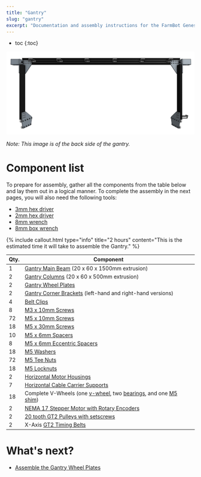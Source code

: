 ```yaml
---
title: "Gantry"
slug: "gantry"
excerpt: "Documentation and assembly instructions for the FarmBot Genesis gantry"
---
```


* toc
{:toc}


![v1.3 gantry.JPG](v1.3_gantry.JPG)

_Note: This image is of the back side of the gantry._



# Component list

To prepare for assembly, gather all the components from the table below and lay them out in a logical manner. To complete the assembly in the next pages, you will also need the following tools:
* [3mm hex driver](../Extras/bom/miscellaneous.md#3mm-hex-driver)
* [2mm hex driver](../Extras/bom/miscellaneous.md#2mm-hex-driver)
* [8mm wrench](../Extras/bom/miscellaneous.md#8mm-wrench)
* [8mm box wrench](../Extras/bom/miscellaneous.md#8mm-box-wrench)

{%
include callout.html
type="info"
title="2 hours"
content="This is the estimated time it will take to assemble the Gantry."
%}



|Qty.                          |Component                     |
|------------------------------|------------------------------|
|1                             |[Gantry Main Beam](../Extras/bom/extrusions.md#gantry-main-beam) (20 x 60 x 1500mm extrusion)
|2                             |[Gantry Columns](../Extras/bom/extrusions.md#gantry-columns) (20 x 60 x 500mm extrusion)
|2                             |[Gantry Wheel Plates](../Extras/bom/plates-and-brackets.md#gantry-wheel-plates)
|2                             |[Gantry Corner Brackets](../Extras/bom/plates-and-brackets.md#gantry-corner-brackets) (left-hand and right-hand versions)
|4                             |[Belt Clips](../Extras/bom/plates-and-brackets.md#belt-clips)
|8                             |[M3 x 10mm Screws](../Extras/bom/fasteners-and-hardware.md#m3-x-10mm-screws)
|72                            |[M5 x 10mm Screws](../Extras/bom/fasteners-and-hardware.md#m5-x-10mm-screws)
|18                            |[M5 x 30mm Screws](../Extras/bom/fasteners-and-hardware.md#m5-x-30mm-screws)
|10                            |[M5 x 6mm Spacers](../Extras/bom/fasteners-and-hardware.md#m5-x-6mm-spacers)
|8                             |[M5 x 6mm Eccentric Spacers](../Extras/bom/fasteners-and-hardware.md#m5-x-6mm-eccentric-spacers)
|18                            |[M5 Washers](../Extras/bom/fasteners-and-hardware.md#m5-washers)
|72                            |[M5 Tee Nuts](../Extras/bom/fasteners-and-hardware.md#m5-tee-nuts)
|18                            |[M5 Locknuts](../Extras/bom/fasteners-and-hardware.md#m5-locknuts)
|2                             |[Horizontal Motor Housings](../Extras/bom/plastic-parts.md#horizontal-motor-housings)
|7                             |[Horizontal Cable Carrier Supports](../Extras/bom/plastic-parts.md#horizontal-cable-carrier-supports)
|18                            |Complete V-Wheels (one [v-wheel](../Extras/bom/drivetrain.md#v-wheels), two [bearings](../Extras/bom/drivetrain.md#bearings), and one [M5 shim](../Extras/bom/drivetrain.md#m5-shims))
|2                             |[NEMA 17 Stepper Motor with Rotary Encoders](../Extras/bom/electronics-and-wiring.md#nema-17-stepper-motors-with-rotary-encoders)
|2                             |[20 tooth GT2 Pulleys with setscrews](../Extras/bom/drivetrain.md#gt2-pulleys)
|2                             |X-Axis [GT2 Timing Belts](../Extras/bom/drivetrain.md#gt2-timing-belt)


# What's next?

 * [Assemble the Gantry Wheel Plates](../FarmBot-Genesis-V1.3/gantry/assemble-the-gantry-wheel-plates.md)
